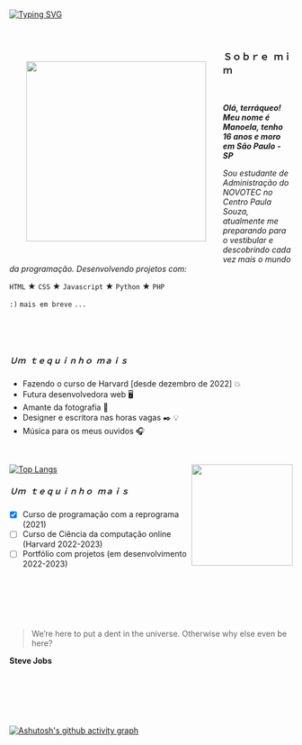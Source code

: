 &nbsp;

~~~
~~~ 

&nbsp;

[![Typing SVG](https://readme-typing-svg.herokuapp.com/?color=c3da89&size=38center=true&vCenter=true&width=1000&lines=Olá,+terráqueo!;Meu+nome+é+Manoela+Simões,+tenho+16+anos;e+moro+em+São+Paulo+SP+<3+:%29)](https://gits.io/typing-svg)

&nbsp;







<img style="margin: 30px;" align="left" width="320px" src="https://i.pinimg.com/originals/15/26/5a/15265af91d058d33da9d448a7cd070f9.gif" frameBorder="0">





### Ｓｏｂｒｅ  ｍｉｍ

&nbsp;

***Olá, terráqueo! Meu nome é Manoela, tenho 16 anos e moro em São Paulo - SP***

*Sou estudante de Administração do NOVOTEC no Centro Paula Souza, atualmente me preparando para o vestibular e descobrindo cada vez mais o mundo da programação. Desenvolvendo projetos com:*
 
 `HTML`
 ★
 `CSS`
 ★
 `Javascript`
 ★
 `Python`
 ★
 `PHP`
 
 `:)`
 `mais em breve`
 `...`
 
&nbsp;


&nbsp;

##### Ｕｍ  ｔｅｑｕｉｎｈｏ  ｍａｉｓ


+ Fazendo o curso de Harvard [desde dezembro de 2022] 💥
+ Futura desenvolvedora web 🖥️
+ Amante da fotografia 📸
+ Designer e escritora nas horas vagas ✒️ 💡
+ Música para os meus ouvidos 🎧


&nbsp;

<div>
  <a href="https://github.com/Manuzit">
  <img align="right" height="180em" src="https://github-readme-stats.vercel.app/api?username=Manuzit&show_icons=true&theme=dracula&include_all_commits=true&count_private=true"/>
</div>

 [![Top Langs](https://github-readme-stats.vercel.app/api/top-langs/?username=Manuzit&langs_count=8)](https://github.com/Manuzit/github-readme-stats)

<div>	
<h5> Ｕｍ  ｔｅｑｕｉｎｈｏ  ｍａｉｓ </h5>

- [x] Curso de programação com a reprograma (2021) 
- [ ] Curso de Ciência da computação online (Harvard 2022-2023) 
- [ ] Portfólio com projetos (em desenvolvimento 2022-2023)
 
</div>

&nbsp; 
 
&nbsp;
 
&nbsp;
 

> We’re here to put a dent in the universe. Otherwise why else even be here?

**Steve Jobs**

  
&nbsp;
  
&nbsp;
  
&nbsp;
 
  [![Ashutosh's github activity graph](https://github-readme-activity-graph.cyclic.app/graph?username=Manuzit&bg_color=1c2026&color=99bbd9&line=99bbd9&point=403d3d&area=true&hide_border=true)](https://github.com/ashutosh00710/github-readme-activity-graph)

